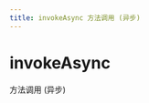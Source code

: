 ```yaml
---
title: invokeAsync 方法调用 (异步)
---
```


# invokeAsync

方法调用 (异步)

<code src="./demo/invokeAsync.tsx" hidden />

```tsx | pure
import Bridge from '@ai/birdge';

const bridge = new Bridge();

bridge.invokeAsync('custom', { name: 'invoke' });
```

## BridgeInvokeAsyncOptions<R = any>

| 属性名 | 描述         | 类型     | 默认值   |
| ------ | ------------ | -------- | -------- |
| name   | 调用方法名称 | `string` | `(必选)` |
| params | 调用方法参数 | `any`    | `-`      |
